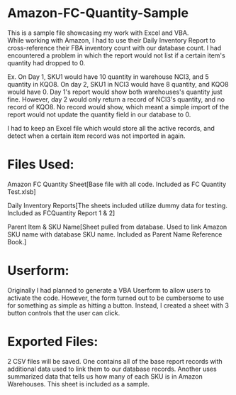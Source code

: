 # Amazon-FC-Quantity-Sample
This is a sample file showcasing my work with Excel and VBA.  
While working with Amazon, I had to use their Daily Inventory Report to cross-reference their FBA inventory count with our database count.
I had encountered a problem in which the report would not list if a certain item's quantity had dropped to 0.

Ex. On Day 1, SKU1 would have 10 quantity in warehouse NCI3, and 5 quantity in KQO8.  On day 2, SKU1 in NCI3 would have 8 quantity, and KQO8 would have 0.  Day 1's report would show both warehouses's quantity just fine.  However, day 2 would only return a record of NCI3's quantity, and no record of KQO8.  No record would show, which meant a simple import of the report would not update the quantity field in our database to 0.
		
I had to keep an Excel file which would store all the active records, and detect when a certain item record was not imported in again.

# Files Used:

Amazon FC Quantity Sheet[Base file with all code.  Included as FC Quantity Test.xlsb]

Daily Inventory Reports[The sheets included utilize dummy data for testing.  Included as FCQuantity Report 1 & 2]

Parent Item & SKU Name[Sheet pulled from database.  Used to link Amazon SKU name with database SKU name.  Included as Parent Name Reference Book.]

# Userform:
Originally I had planned to generate a VBA Userform to allow users to activate the code.  However, the form turned out to be cumbersome to use for something as simple as hitting a button.  Instead, I created a sheet with 3 button controls that the user can click.

# Exported Files:
2 CSV files will be saved.  One contains all of the base report records with additional data used to link them to our database records.  Another uses summarized data that tells us how many of each SKU is in Amazon Warehouses.  This sheet is included as a sample.
